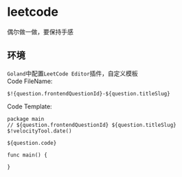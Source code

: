 # leetcode
偶尔做一做，要保持手感

## 环境
`Goland`中配置`LeetCode Editor`插件，自定义模板  
Code FileName:
```
$!{question.frontendQuestionId}-${question.titleSlug}
```
Code Template:
```
package main
// ${question.frontendQuestionId} ${question.titleSlug} $!velocityTool.date()

${question.code}

func main() {

}
```
